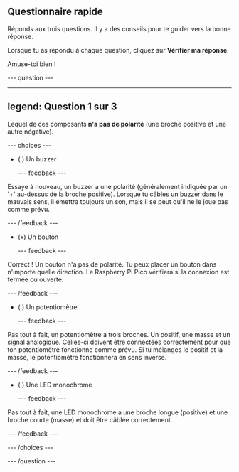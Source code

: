 ## Questionnaire rapide

Réponds aux trois questions. Il y a des conseils pour te guider vers la bonne réponse.

Lorsque tu as répondu à chaque question, cliquez sur **Vérifier ma réponse**.

Amuse-toi bien !

--- question ---

---
legend: Question 1 sur 3
---

Lequel de ces composants **n'a pas de polarité** (une broche positive et une autre négative).

--- choices ---

- ( ) Un buzzer

  --- feedback ---

Essaye à nouveau, un buzzer a une polarité (généralement indiquée par un '+' au-dessus de la broche positive). Lorsque tu câbles un buzzer dans le mauvais sens, il émettra toujours un son, mais il se peut qu'il ne le joue pas comme prévu.

  --- /feedback ---

- (x) Un bouton

  --- feedback ---

Correct ! Un bouton n'a pas de polarité. Tu peux placer un bouton dans n'importe quelle direction. Le Raspberry Pi Pico vérifiera si la connexion est fermée ou ouverte.

  --- /feedback ---

- ( ) Un potentiomètre

  --- feedback ---

Pas tout à fait, un potentiomètre a trois broches. Un positif, une masse et un signal analogique. Celles-ci doivent être connectées correctement pour que ton potentiomètre fonctionne comme prévu. Si tu mélanges le positif et la masse, le potentiomètre fonctionnera en sens inverse.

  --- /feedback ---

- ( ) Une LED monochrome

  --- feedback ---

Pas tout à fait, une LED monochrome a une broche longue (positive) et une broche courte (masse) et doit être câblée correctement.

  --- /feedback ---

--- /choices ---

--- /question ---
